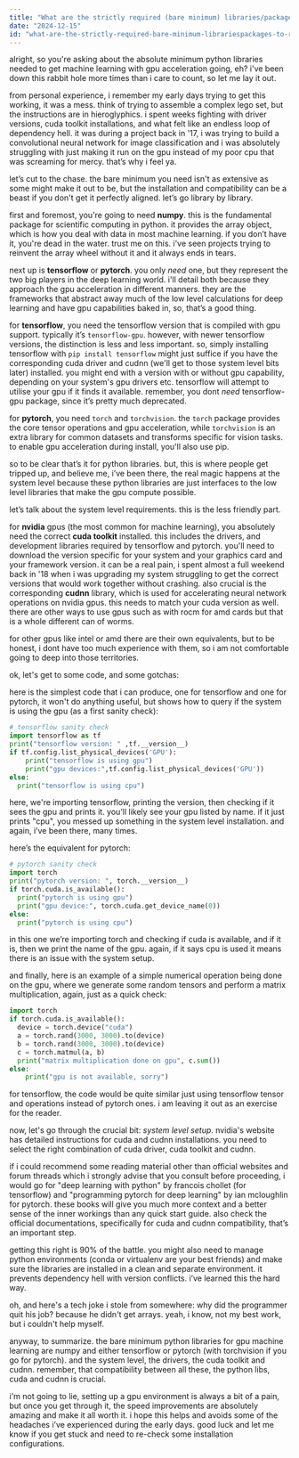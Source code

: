 ```yaml
---
title: "What are the strictly required (bare minimum) libraries/packages to run machine learning with GPU in python3?"
date: "2024-12-15"
id: "what-are-the-strictly-required-bare-minimum-librariespackages-to-run-machine-learning-with-gpu-in-python3"
---
```


alright, so you're asking about the absolute minimum python libraries needed to get machine learning with gpu acceleration going, eh? i've been down this rabbit hole more times than i care to count, so let me lay it out.

from personal experience, i remember my early days trying to get this working, it was a mess. think of trying to assemble a complex lego set, but the instructions are in hieroglyphics. i spent weeks fighting with driver versions, cuda toolkit installations, and what felt like an endless loop of dependency hell.  it was during a project back in '17, i was trying to build a convolutional neural network for image classification and i was absolutely struggling with just making it run on the gpu instead of my poor cpu that was screaming for mercy. that’s why i feel ya.

let’s cut to the chase.  the bare minimum you need isn't as extensive as some might make it out to be, but the installation and compatibility can be a beast if you don't get it perfectly aligned. let’s go library by library.

first and foremost, you're going to need **numpy**.  this is the fundamental package for scientific computing in python. it provides the array object, which is how you deal with data in most machine learning. if you don’t have it, you're dead in the water. trust me on this. i've seen projects trying to reinvent the array wheel without it and it always ends in tears.

next up is **tensorflow** or **pytorch**. you only *need* one, but they represent the two big players in the deep learning world. i'll detail both because they approach the gpu acceleration in different manners.  they are the frameworks that abstract away much of the low level calculations for deep learning and have gpu capabilities baked in, so, that’s a good thing.

for **tensorflow**, you need the tensorflow version that is compiled with gpu support. typically it’s `tensorflow-gpu`. however, with newer tensorflow versions, the distinction is less and less important. so, simply installing tensorflow with `pip install tensorflow` might just suffice if you have the corresponding cuda driver and cudnn (we'll get to those system level bits later) installed. you might end with a version with or without gpu capability, depending on your system's gpu drivers etc. tensorflow will attempt to utilise your gpu if it finds it available. remember, you dont *need* tensorflow-gpu package, since it’s pretty much deprecated.

for **pytorch**, you need `torch` and `torchvision`. the `torch` package provides the core tensor operations and gpu acceleration, while `torchvision` is an extra library for common datasets and transforms specific for vision tasks.  to enable gpu acceleration during install, you'll also use pip.

so to be clear that’s it for python libraries.  but, this is where people get tripped up, and believe me, i’ve been there, the real magic happens at the system level because these python libraries are just interfaces to the low level libraries that make the gpu compute possible.

let’s talk about the system level requirements. this is the less friendly part.

for **nvidia** gpus (the most common for machine learning), you absolutely need the correct **cuda toolkit** installed. this includes the drivers, and development libraries required by tensorflow and pytorch. you'll need to download the version specific for your system and your graphics card and your framework version.  it can be a real pain, i spent almost a full weekend back in '18 when i was upgrading my system struggling to get the correct versions that would work together without crashing. also crucial is the corresponding **cudnn** library, which is used for accelerating neural network operations on nvidia gpus. this needs to match your cuda version as well. there are other ways to use gpus such as with rocm for amd cards but that is a whole different can of worms.

for other gpus like intel or amd there are their own equivalents, but to be honest, i dont have too much experience with them, so i am not comfortable going to deep into those territories.

ok, let's get to some code, and some gotchas:

here is the simplest code that i can produce, one for tensorflow and one for pytorch, it won't do anything useful, but shows how to query if the system is using the gpu (as a first sanity check):

```python
# tensorflow sanity check
import tensorflow as tf
print("tensorflow version: " ,tf.__version__)
if tf.config.list_physical_devices('GPU'):
    print("tensorflow is using gpu")
    print("gpu devices:",tf.config.list_physical_devices('GPU'))
else:
  print("tensorflow is using cpu")
```

here, we're importing tensorflow, printing the version, then checking if it sees the gpu and prints it. you'll likely see your gpu listed by name. if it just prints "cpu", you messed up something in the system level installation. and again, i’ve been there, many times.

here’s the equivalent for pytorch:

```python
# pytorch sanity check
import torch
print("pytorch version: ", torch.__version__)
if torch.cuda.is_available():
  print("pytorch is using gpu")
  print("gpu device:", torch.cuda.get_device_name(0))
else:
  print("pytorch is using cpu")
```

in this one we’re importing torch and checking if cuda is available, and if it is, then we print the name of the gpu. again, if it says cpu is used it means there is an issue with the system setup.

and finally, here is an example of a simple numerical operation being done on the gpu, where we generate some random tensors and perform a matrix multiplication, again, just as a quick check:

```python
import torch
if torch.cuda.is_available():
  device = torch.device("cuda")
  a = torch.rand(3000, 3000).to(device)
  b = torch.rand(3000, 3000).to(device)
  c = torch.matmul(a, b)
  print("matrix multiplication done on gpu", c.sum())
else:
    print("gpu is not available, sorry")
```

for tensorflow, the code would be quite similar just using tensorflow tensor and operations instead of pytorch ones. i am leaving it out as an exercise for the reader.

now, let's go through the crucial bit: *system level setup*. nvidia's website has detailed instructions for cuda and cudnn installations. you need to select the right combination of cuda driver, cuda toolkit and cudnn.

if i could recommend some reading material other than official websites and forum threads which i strongly advise that you consult before proceeding, i would go for "deep learning with python" by francois chollet (for tensorflow) and "programming pytorch for deep learning" by ian mcloughlin for pytorch. these books will give you much more context and a better sense of the inner workings than any quick start guide. also check the official documentations, specifically for cuda and cudnn compatibility, that’s an important step.

getting this right is 90% of the battle. you might also need to manage python environments (conda or virtualenv are your best friends) and make sure the libraries are installed in a clean and separate environment.  it prevents dependency hell with version conflicts.  i’ve learned this the hard way.

oh, and here's a tech joke i stole from somewhere: why did the programmer quit his job? because he didn't get arrays. yeah, i know, not my best work, but i couldn't help myself.

anyway, to summarize. the bare minimum python libraries for gpu machine learning are numpy and either tensorflow or pytorch (with torchvision if you go for pytorch). and the system level, the drivers, the cuda toolkit and cudnn. remember, that compatibility between all these, the python libs, cuda and cudnn is crucial.

i'm not going to lie, setting up a gpu environment is always a bit of a pain, but once you get through it, the speed improvements are absolutely amazing and make it all worth it. i hope this helps and avoids some of the headaches i’ve experienced during the early days. good luck and let me know if you get stuck and need to re-check some installation configurations.
